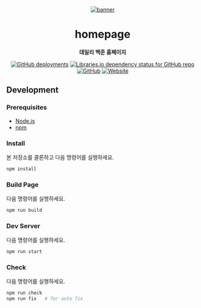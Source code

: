 <div align="center">
  <a href="https://daily-boj.github.io/homepage">
    <img alt="banner" src="https://github.com/daily-boj/homepage/blob/master/docs/images/banner.png"/>
  </a>
  <h1>homepage</h1>
  <p>
    <strong>데일리 백준 홈페이지</strong>
  </p>

  <p>
    <a href="https://github.com/daily-boj/homepage/deployments/activity_log?environment=github-pages"><img alt="GitHub deployments" src="https://img.shields.io/github/deployments/daily-boj/homepage/github-pages?label=github-pages&logo=github"></a>
    <a href="package.json"><img alt="Libraries.io dependency status for GitHub repo" src="https://img.shields.io/librariesio/github/daily-boj/homepage"></a>
    <a href="LICENSE"><img alt="GitHub" src="https://img.shields.io/github/license/daily-boj/homepage"></a>
    <a href="https://daily-boj.github.io/homepage"><img alt="Website" src="https://img.shields.io/website?down_color=gray&down_message=offline&up_color=green&up_message=online&url=https%3A%2F%2Fdaily-boj.github.io%2Fhomepage"></a>
  </p>
</div>

## Development

### Prerequisites

- [Node.js](https://nodejs.org/)
- [npm](https://www.npmjs.com/)

### Install

본 저장소를 클론하고 다음 명령어를 실행하세요.

```sh
npm install
```

### Build Page

다음 명령어를 실행하세요.

```sh
npm run build
```

### Dev Server

다음 명령어를 실행하세요.

```sh
npm run start
```

### Check

다음 명령어를 실행하세요.

```sh
npm run check
npm run fix   # for auto fix
```
